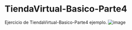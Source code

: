 # TiendaVirtual-Basico-Parte4
Ejercicio de TiendaVirtual-Basico-Parte4 ejemplo.
![image](https://user-images.githubusercontent.com/54821048/158697862-b76d63ef-d02a-4491-929e-2357d85b7576.png)
